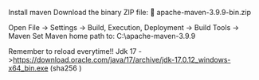 Install maven
Download the binary ZIP file:
🔗 apache-maven-3.9.9-bin.zip

Open File → Settings → Build, Execution, Deployment → Build Tools → Maven
Set Maven home path to:
C:\apache-maven-3.9.9

Remember to reload everytime!!
Jdk 17 ->https://download.oracle.com/java/17/archive/jdk-17.0.12_windows-x64_bin.exe (sha256 )
